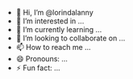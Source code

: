 - 👋 Hi, I’m @lorindalanny
- 👀 I’m interested in ...
- 🌱 I’m currently learning ...
- 💞️ I’m looking to collaborate on ...
- 📫 How to reach me ...
- 😄 Pronouns: ...
- ⚡ Fun fact: ...

<!---
lorindalanny/lorindalanny is a ✨ special ✨ repository because its `README.md` (this file) appears on your GitHub profile.
You can click the Preview link to take a look at your changes.
--->
